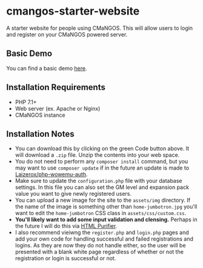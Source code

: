 # cmangos-starter-website

A starter website for people using CMaNGOS. This will allow users to login and register on your CMaNGOS powered server.

## Basic Demo

You can find a basic demo [here](https://cmangos.net/starter-website).

## Installation Requirements

- PHP 7.1+
- Web server (ex. Apache or Nginx)
- CMaNGOS instance

## Installation Notes

- You can download this by clicking on the green Code button above. It will download a `.zip` file. Unzip the contents into your web space.
- You do not need to perform any `composer install` command, but you may want to use `composer update` if in the future an update is made to [Laizerox/php-wowemu-auth](https://github.com/Laizerox/php-wowemu-auth).
- Make sure to update the `configuration.php` file with your database settings. In this file you can also set the GM level and expansion pack value you want to give newly registered users.
- You can upload a new image for the site to the `assets/img` directory. If the name of the image is something other than `home-jumbotron.jpg` you'll want to edit the `home-jumbotron` CSS class in `assets/css/custom.css`.
- **You'll likely want to add some input validation and clensing.** Perhaps in the future I will do this via [HTML Purifier](http://htmlpurifier.org).
- I also recommend vieiwng the `register.php` and `login.php` pages and add your own code for handling successful and failed registrations and logins. As they are now they do not handle either, so the user will be presented with a blank white page regardless of whether or not the registration or login is successful or not.
